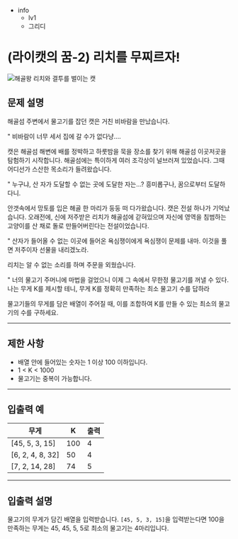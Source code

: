 - info
    - lv1
    - 그리디

# (라이캣의 꿈-2) 리치를 무찌르자!
![해골왕 리치와 결투를 벌이는 캣](./19_1.webp)

## 문제 설명
해골섬 주변에서 물고기를 잡던 캣은 거친 비바람을 만났습니다.

" 비바람이 너무 세서 집에 갈 수가 없다냥….

캣은 해골섬 해변에 배를 정박하고 하룻밤을 묵을 장소를 찾기 위해 해골섬 이곳저곳을 탐험하기 시작합니다. 해골섬에는 특이하게 여러 조각상이 널브러져 있었습니다. 그때 어디선가 스산한 목소리가 들려왔습니다.

" 누구냐, 산 자가 도달할 수 없는 곳에 도달한 자는…? 흥미롭구나, 꿈으로부터 도달하다니.

안갯속에서 망토를 입은 해골 한 마리가 둥둥 떠 다가왔습니다. 캣은 전설 하나가 기억났습니다. 오래전에, 신에 저주받은 리치가 해골섬에 갇혀있으며 자신에 영역을 침범하는 고양이를 산 채로 돌로 만들어버린다는 전설이었습니다. 

" 산자가 들어올 수 없는 이곳에 들어온 욕심쟁이에게 욕심쟁이 문제를 내마. 이것을 풀면 저주이자 선물을 내리겠노라.
 
리치는 알 수 없는 소리를 하며 주문을 외웠습니다.

" 너의 물고기 주머니에 마법을 걸었으니 이제 그 속에서 무한정 물고기를 꺼낼 수 있다. 나는 무게 K를 제시할 테니, 무게 K를 정확히 만족하는 최소 물고기 수를 답하라

물고기들의 무게를 담은 배열이 주어질 때, 이를 조합하여 K를 만들 수 있는 최소의 물고기의 수를 구하세요.

---

## 제한 사항

- 배열 안에 들어있는 숫자는 1 이상 100 이하입니다.
- 1 < K < 1000
- 물고기는 중복이 가능합니다.

---

## 입출력 예

| 무게                                  | K | 출력  |
| ---------------------------------------- | ------- | ------- |
| [45, 5, 3, 15] | 100 | 4 |
| [6, 2, 4, 8, 32] | 50 | 4 |
| [7, 2, 14, 28] | 74 | 5 |

---

## 입출력 설명

물고기의 무게가 담긴 배열을 입력받습니다. `[45, 5, 3, 15]`을 입력받는다면 100을 만족하는 무게는 45, 45, 5, 5로 최소의 물고기는 4마리입니다.
